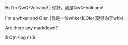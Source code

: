 
<!---
QwQ-Volcano/QwQ-Volcano is a ✨ special ✨ repository because its `README.md` (this file) appears on your GitHub profile.
You can click the Preview link to take a look at your changes.
--->

Hi,I'm QwQ-Volcano! | 你好，我是QwQ-Volcano!

I'm a whker and OIer. |我是一位whker和OIer(更倾向于whk)

Are there any markdown?

$ O(n \log n) $


